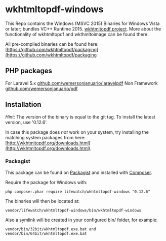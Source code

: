 wkhtmltopdf-windows
================

This Repo contains the Windows (MSVC 2015) Binaries for Windows Vista or later; bundles VC++ Runtime 2015.
[wkhtmltopdf project](http://wkhtmltopdf.org/).
More about the functionality of wkhtmltopdf and wkthmltoimage can be found there.

All pre-compiled binaries can be found here: [https://github.com/wkhtmltopdf/packaging](https://github.com/wkhtmltopdf/packaging

## PHP packages

For Laravel 5.x [github.com/wemersonjanuario/laravelpdf](https://github.com/wemersonjanuario/laravelpdf)
Non Framework [github.com/wemersonjanuario/pdf](https://github.com/wemersonjanuario/pdf)


## Installation

_Hint_:
The version of the binary is equal to the git tag.
To install the latest version, use '0.12.6'.

In case this package does _not_ work on your system, try installing the matching system packages from here: [http://wkhtmltopdf.org/downloads.html](http://wkhtmltopdf.org/downloads.html).

### Packagist

This package can be found on [Packagist](http://packagist.org) and installed with [Composer](https://getcomposer.org/).

Require the package for Windows with:

    php composer.phar require lifewatch/wkhtmltopdf-windows "0.12.6"


The binaries will then be located at:

    vendor/lifewatch/wkhtmltopdf-windows/bin/wkhtmltopdf-windows

Also a symlink will be created in your configured bin/ folder, for example:

    vendor/bin/32bit/wkhtmltopdf.exe.bat and vendor/bin/64bit/wkhtmltopdf.exe.bat